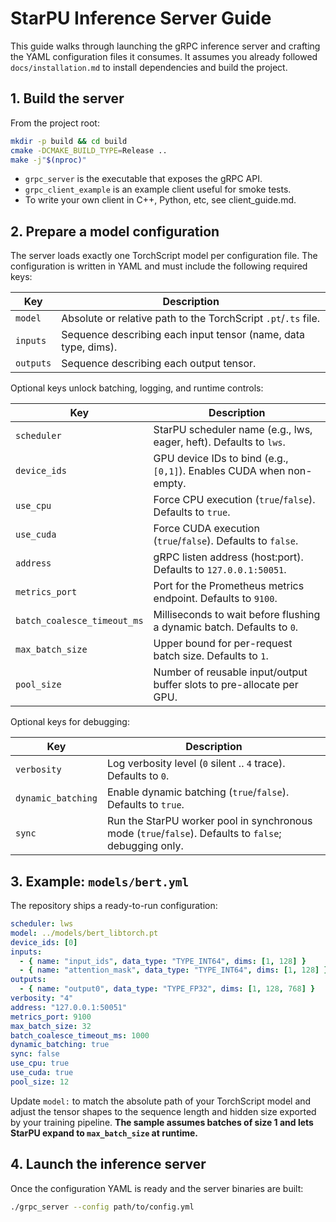 # StarPU Inference Server Guide

This guide walks through launching the gRPC inference server and crafting the
YAML configuration files it consumes. It assumes you already followed
`docs/installation.md` to install dependencies and build the project.

## 1. Build the server

From the project root:

```bash
mkdir -p build && cd build
cmake -DCMAKE_BUILD_TYPE=Release ..
make -j"$(nproc)"
```

- `grpc_server` is the executable that exposes the gRPC API.
- `grpc_client_example` is an example client useful for smoke tests.
- To write your own client in C++, Python, etc, see client_guide.md.

## 2. Prepare a model configuration

The server loads exactly one TorchScript model per configuration file. The
configuration is written in YAML and must include the following required keys:

| Key | Description |
| --- | --- |
| `model` | Absolute or relative path to the TorchScript `.pt`/`.ts` file. |
| `inputs` | Sequence describing each input tensor (name, data type, dims). |
| `outputs` | Sequence describing each output tensor. |

Optional keys unlock batching, logging, and runtime controls:

| Key | Description |
| --- | --- |
| `scheduler` | StarPU scheduler name (e.g., lws, eager, heft). Defaults to `lws`. |
| `device_ids` | GPU device IDs to bind (e.g., `[0,1]`). Enables CUDA when non-empty. |
| `use_cpu` | Force CPU execution (`true`/`false`). Defaults to `true`. |
| `use_cuda` | Force CUDA execution (`true`/`false`). Defaults to `false`. |
| `address` | gRPC listen address (host:port). Defaults to `127.0.0.1:50051`. |
| `metrics_port` | Port for the Prometheus metrics endpoint. Defaults to `9100`. |
| `batch_coalesce_timeout_ms` | Milliseconds to wait before flushing a dynamic batch. Defaults to `0`. |
| `max_batch_size` | Upper bound for per-request batch size. Defaults to `1`. |
| `pool_size` | Number of reusable input/output buffer slots to pre-allocate per GPU. |

Optional keys for debugging:

| Key | Description |
| --- | --- |
| `verbosity` | Log verbosity level (`0` silent .. `4` trace). Defaults to `0`. |
| `dynamic_batching` | Enable dynamic batching (`true`/`false`). Defaults to `true`. |
| `sync` | Run the StarPU worker pool in synchronous mode (`true`/`false`). Defaults to `false`; debugging only. |

## 3. Example: `models/bert.yml`

The repository ships a ready-to-run configuration:

```yaml
scheduler: lws
model: ../models/bert_libtorch.pt
device_ids: [0]
inputs:
  - { name: "input_ids", data_type: "TYPE_INT64", dims: [1, 128] }
  - { name: "attention_mask", data_type: "TYPE_INT64", dims: [1, 128] }
outputs:
  - { name: "output0", data_type: "TYPE_FP32", dims: [1, 128, 768] }
verbosity: "4"
address: "127.0.0.1:50051"
metrics_port: 9100
max_batch_size: 32
batch_coalesce_timeout_ms: 1000
dynamic_batching: true
sync: false
use_cpu: true
use_cuda: true
pool_size: 12
```

Update `model:` to match the absolute path of your TorchScript model and adjust
the tensor shapes to the sequence length and hidden size exported by your
training pipeline. **The sample assumes batches of size 1 and lets StarPU expand
to `max_batch_size` at runtime.**

## 4. Launch the inference server

Once the configuration YAML is ready and the server binaries are built:

```bash
./grpc_server --config path/to/config.yml
```
